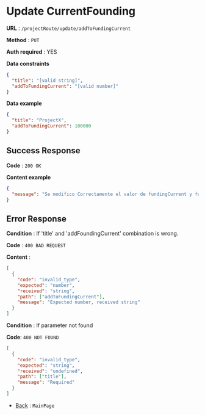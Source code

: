 # Update CurrentFounding

**URL** : `/projectRoute/update/addToFundingCurrent`

**Method** : `PUT`

**Auth required** : YES

**Data constraints**

```json
{
  "title": "[valid string]",
  "addToFundingCurrent": "[valid number]"
}
```

**Data example**

```json
{
  "title": "ProjectX",
  "addToFundingCurrent": 100000
}
```

## Success Response

**Code** : `200 OK`

**Content example**

```json
{
  "message": "Se modifico Correctamente el valor de fundingCurrent y fundingPercentage"
}
```

## Error Response

**Condition** : If 'title' and 'addFoundingCurrent' combination is wrong.

**Code** : `400 BAD REQUEST`

**Content** :

```json
[
  {
    "code": "invalid_type",
    "expected": "number",
    "received": "string",
    "path": ["addToFundingCurrent"],
    "message": "Expected number, received string"
  }
]
```

**Condition** : If parameter not found

**Code**: `400 NOT FOUND`

```json
[
  {
    "code": "invalid_type",
    "expected": "string",
    "received": "undefined",
    "path": ["title"],
    "message": "Required"
  }
]
```

- [Back](../../readme.md) : `MainPage`
